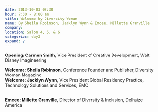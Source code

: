 ```yaml
---
date: 2013-10-03 07:30
hour: 7:30 - 8:00 am
title: Welcome by Diversity Woman
name: By Sheila Robinson, Jacklyn Wynn & Emcee, Millette Granville
company:
location: Salon 4, 5, & 6
categories: day2
expand: y
---
```

<strong>Opening: Carmen Smith</strong>, Vice President of Creative Development, Walt Disney Imagineering

<strong>Welcome: Sheila Robinson</strong>, Conference Founder and Publisher, Diversity Woman Magazine
<br />
<strong>Welcome: Jacklyn Wynn</strong>, Vice President Global Residency 
Practice, Technology Solutions and Services, EMC
 
<br />
<strong>Emcee: Millette Granville</strong>, Director of Diversity & Inclusion, Delhaize America
